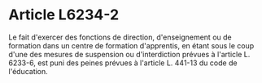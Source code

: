 # Article L6234-2

Le fait d'exercer des fonctions de direction, d'enseignement ou de formation dans un centre de formation d'apprentis, en étant sous le coup d'une des mesures de suspension ou d'interdiction prévues à l'article L. 6233-6, est puni des peines prévues à l'article L. 441-13 du code de l'éducation.
